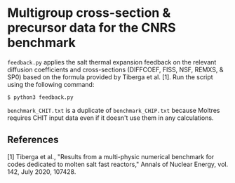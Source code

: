 # Multigroup cross-section & precursor data for the CNRS benchmark

```feedback.py``` applies the salt thermal expansion feedback on the relevant
diffusion coefficients and cross-sections (DIFFCOEF, FISS, NSF, REMXS, & SP0)
based on the formula provided by Tiberga et al. [1]. Run the script using the
following command:

```
$ python3 feedback.py
```

```benchmark_CHIT.txt``` is a duplicate of ```benchmark_CHIP.txt``` because
Moltres requires CHIT input data even if it doesn't use them in any
calculations.

## References

[1] Tiberga et al., "Results from a multi-physic numerical benchmark for codes
dedicated to molten salt fast reactors," Annals of Nuclear Energy, vol. 142,
July 2020, 107428.
